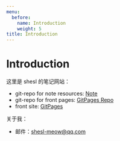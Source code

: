 ```yaml
---
menu:
  before:
    name: Introduction
    weight: 5
title: Introduction
---
```


# Introduction

这里是 shesl 的笔记网站：

* git-repo for note resources: [Note](https://github.com/shesl-meow/Note)
* git-repo for front pages: [GitPages Repo](https://github.com/shesl-meow/shesl-meow.github.io)
* front site: [GitPages](https://shesl-meow.github.io)

关于我：

* 邮件：shesl-meow@qq.com
